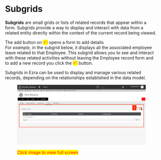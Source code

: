 # Subgrids

**Subgrids** are small grids or lists of related records that appear within a form. Subgrids provide a way to display and interact with data from a related entity directly within the context of the current record being viewed.

The add button on <mark style="color:orange;">**#1**</mark> opens a form to add details\
_For example_, in the subgrid below, it displays all the associated employee leave related to that Employee. This subgrid allows you to see and interact with these related activities without leaving the Employee record form and to add a new record you click the <mark style="color:orange;">**#1**</mark> button.

Subgrids in Ezra can be used to display and manage various related records, depending on the relationships established in the data model.

<figure><img src="../../.gitbook/assets/Untitled design 13.png" alt=""><figcaption><p><mark style="color:red;">Click image to view full screen</mark></p></figcaption></figure>
